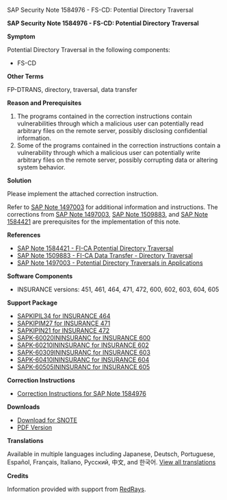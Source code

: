 SAP Security Note 1584976 - FS-CD: Potential Directory Traversal

**SAP Security Note 1584976 - FS-CD: Potential Directory Traversal**

**Symptom**

Potential Directory Traversal in the following components:
- FS-CD

**Other Terms**

FP-DTRANS, directory, traversal, data transfer

**Reason and Prerequisites**

1. The programs contained in the correction instructions contain vulnerabilities through which a malicious user can potentially read arbitrary files on the remote server, possibly disclosing confidential information.
2. Some of the programs contained in the correction instructions contain a vulnerability through which a malicious user can potentially write arbitrary files on the remote server, possibly corrupting data or altering system behavior.

**Solution**

Please implement the attached correction instruction.

Refer to [SAP Note 1497003](https://me.sap.com/notes/1497003) for additional information and instructions. The corrections from [SAP Note 1497003](https://me.sap.com/notes/1497003), [SAP Note 1509883](https://me.sap.com/notes/1509883), and [SAP Note 1584421](https://me.sap.com/notes/1584421) are prerequisites for the implementation of this note.

**References**

- [SAP Note 1584421 - FI-CA Potential Directory Traversal](https://me.sap.com/notes/1584421)
- [SAP Note 1509883 - FI-CA Data Transfer - Directory Traversal](https://me.sap.com/notes/1509883)
- [SAP Note 1497003 - Potential Directory Traversals in Applications](https://me.sap.com/notes/1497003)

**Software Components**

- INSURANCE versions: 451, 461, 464, 471, 472, 600, 602, 603, 604, 605

**Support Package**

- [SAPKIPIL34 for INSURANCE 464](https://me.sap.com/supportpackage/SAPKIPIL34)
- [SAPKIPIM27 for INSURANCE 471](https://me.sap.com/supportpackage/SAPKIPIM27)
- [SAPKIPIN21 for INSURANCE 472](https://me.sap.com/supportpackage/SAPKIPIN21)
- [SAPK-60020ININSURANC for INSURANCE 600](https://me.sap.com/supportpackage/SAPK-60020ININSURANC)
- [SAPK-60210ININSURANC for INSURANCE 602](https://me.sap.com/supportpackage/SAPK-60210ININSURANC)
- [SAPK-60309ININSURANC for INSURANCE 603](https://me.sap.com/supportpackage/SAPK-60309ININSURANC)
- [SAPK-60410ININSURANC for INSURANCE 604](https://me.sap.com/supportpackage/SAPK-60410ININSURANC)
- [SAPK-60505ININSURANC for INSURANCE 605](https://me.sap.com/supportpackage/SAPK-60505ININSURANC)

**Correction Instructions**

- [Correction Instructions for SAP Note 1584976](https://me.sap.com/corrins/0001584976/21)

**Downloads**

- [Download for SNOTE](https://notesdownloads.sap.com/note/0040000009405602017)
- [PDF Version](https://userapps.support.sap.com/sap/support/sfm/notes/print/0001584976?language=en-US&token=2F5AE2E134D52B6BC4D84263FB81B859)

**Translations**

Available in multiple languages including Japanese, Deutsch, Portuguese, Español, Français, Italiano, Русский, 中文, and 한국어. [View all translations](https://me.sap.com/notes/0001584976)

**Credits**

Information provided with support from [RedRays](https://redrays.io).